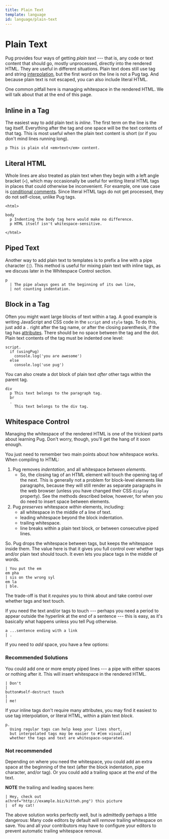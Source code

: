 ```yaml
---
title: Plain Text
template: language
id: language/plain-text
---
```


# Plain Text

Pug provides four ways of getting *plain text* --- that is, any code or text content that should go, mostly unprocessed, directly into the rendered HTML. They are useful in different situations. Plain text does still use tag and string [interpolation](interpolation.html), but the first word on the line is not a Pug tag. And because plain text is not escaped, you can also include literal HTML.

One common pitfall here is managing whitespace in the rendered HTML. We will talk about that at the end of this page.

## Inline in a Tag

The easiest way to add plain text is *inline*. The first term on the line is the tag itself. Everything after the tag and one space will be the text contents of that tag. This is most useful when the plain text content is short (or if you don't mind lines running long).

```pug-preview
p This is plain old <em>text</em> content.
```

## Literal HTML

Whole lines are also treated as plain text when they begin with a left angle bracket (`<`), which may occasionally be useful for writing literal HTML tags in places that could otherwise be inconvenient. For example, one use case is [conditional comments](comments.html#conditional-comments). Since literal HTML tags do not get processed, they do not self-close, unlike Pug tags.

```pug-preview
<html>

body
  p Indenting the body tag here would make no difference.
  p HTML itself isn't whitespace-sensitive.

</html>
```

## Piped Text

Another way to add plain text to templates is to prefix a line with a pipe character (`|`). This method is useful for mixing plain text with inline tags, as we discuss later in the Whitespace Control section.

```pug-preview
p
  | The pipe always goes at the beginning of its own line,
  | not counting indentation.
```

## Block in a Tag

Often you might want large blocks of text within a tag.  A good example is writing JavaScript and CSS code in the `script` and `style` tags.  To do this, just add a `.` right after the tag name, or after the closing parenthesis, if the tag has [attributes](attributes.html). There should be no space between the tag and the dot. Plain text contents of the tag must be indented one level:

```pug-preview
script.
  if (usingPug)
    console.log('you are awesome')
  else
    console.log('use pug')
```

You can also create a dot block of plain text *after* other tags within the parent tag.

```pug-preview
div
  p This text belongs to the paragraph tag.
  br
  .
    This text belongs to the div tag.
```

## Whitespace Control

Managing the whitespace of the rendered HTML is one of the trickiest parts about learning Pug. Don't worry, though, you'll get the hang of it soon enough.

You just need to remember two main points about how whitespace works. When compiling to HTML:

1. Pug removes *indentation*, and all whitespace *between elements*.
   * So, the closing tag of an HTML element will touch the opening tag of the next. This is generally not a problem for block-level elements like paragraphs, because they will still render as separate paragraphs in the web browser (unless you have changed their CSS `display` property). See the methods described below, however, for when you do need to insert space between elements.
2. Pug *preserves* whitespace *within* elements, including:
   * all whitespace in the middle of a line of text.
   * leading whitespace beyond the block indentation.
   * trailing whitespace.
   * line breaks within a plain text block, or between consecutive piped lines.

So. Pug drops the whitespace between tags, but keeps the whitespace inside them. The value here is that it gives you full control over whether tags and/or plain text should touch. It even lets you place tags in the middle of words.

```pug-preview
| You put the em
em pha
| sis on the wrong syl
em la
| ble.
```

The trade-off is that it *requires* you to think about and take control over whether tags and text touch.

If you need the text and/or tags to touch --- perhaps you need a period to appear outside the hyperlink at the end of a sentence --- this is easy, as it's basically what happens unless you tell Pug otherwise.

```pug-preview
a ...sentence ending with a link
| .
```

If you need to *add* space, you have a few options:

### Recommended Solutions

You could add one or more empty piped lines --- a pipe with either spaces or nothing after it. This will insert whitespace in the rendered HTML.

```pug-preview
| Don't
|
button#self-destruct touch
|
| me!
```

If your inline tags don't require many attributes, you may find it easiest to use tag interpolation, or literal HTML, within a plain text *block*.

```pug-preview
p.
  Using regular tags can help keep your lines short,
  but interpolated tags may be easier to #[em visualize]
  whether the tags and text are whitespace-separated.
```

### Not recommended

Depending on where you need the whitespace, you could add an extra space at the beginning of the text (after the block indentation, pipe character, and/or tag). Or you could add a trailing space at the *end* of the text.

**NOTE** the trailing and leading spaces here:

```pug-preview
| Hey, check out 
a(href="http://example.biz/kitteh.png") this picture
|  of my cat!
```

The above solution works perfectly well, but is admittedly perhaps a little dangerous: Many code editors by default will *remove* trailing whitespace on save. You and all your contributors may have to configure your editors to prevent automatic trailing whitespace removal.
